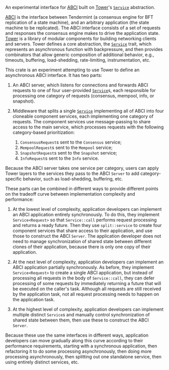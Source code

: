 An experimental interface for [ABCI] built on [Tower]'s [`Service`][svc]
abstraction.

[ABCI] is the interface between Tendermint (a consensus engine for BFT
replication of a state machine), and an arbitrary application (the state
machine to be replicated). The ABCI interface consists of a set of requests
and responses the consensus engine makes to drive the application state.
[Tower] is a library of modular components for building networking clients
and servers. Tower defines a core abstraction, the [`Service`][svc] trait,
which represents an asynchronous function with backpressure, and then
provides combinators that allow generic composition of additional behavior,
e.g., timeouts, buffering, load-shedding, rate-limiting, instrumentation,
etc.

This crate is an experiment attempting to use Tower to define an asynchronous
ABCI interface.  It has two parts:

1. An ABCI server, which listens for connections and forwards ABCI requests
to one of four user-provided [`Service`][svc]s, each responsible for processing
one category of requests (consensus, mempool, info, or snapshot).

2. Middleware that splits a single [`Service`][svc] implementing all of ABCI
into four cloneable component services, each implementing one category of
requests. The component services use message-passing to share access to the
main service, which processes requests with the following category-based
prioritization:
    1. `ConsensusRequest`s sent to the `Consensus` service;
    2. `MempoolRequest`s sent to the `Mempool` service;
    3. `SnapshotRequest`s sent to the `Snapshot` service;
    4. `InfoRequest`s sent to the `Info` service.

Because the ABCI server takes one service per category, users can apply Tower
layers to the services they pass to the ABCI `Server` to add
category-specific behavior, such as load-shedding, buffering, etc.

These parts can be combined in different ways to provide different points on
the tradeoff curve between implementation complexity and performance:

1. At the lowest level of complexity, application developers can implement an
ABCI application entirely synchronously. To do this, they implement
`Service<Request>` so that `Service::call` performs request processing and
returns a ready future. Then they use `split::service` to create four
component services that share access to their application, and use those to
construct the ABCI `Server`. The application developer does not need to
manage synchronization of shared state between different clones of their
application, because there is only one copy of their application.

2. At the next level of complexity, application developers can implement an
ABCI application partially synchronously. As before, they implement
`Service<Request>` to create a single ABCI application, but instead of
processing all requests in the body of `Service::call`, they can defer
processing of some requests by immediately returning a future that will be
executed on the caller's task. Although all requests are still received by
the application task, not all request processing needs to happen on the
application task.

3. At the highest level of complexity, application developers can implement
multiple distinct `Service`s and manually control synchronization of shared
state between them, then use these to construct the ABCI `Server`.

Because these use the same interfaces in different ways, application
developers can move gradually along this curve according to their performance
requirements, starting with a synchronous application, then refactoring it to
do some processing asynchronously, then doing more processing asynchronously,
then splitting out one standalone service, then using entirely distinct
services, etc.


[ABCI]: https://docs.tendermint.com/master/spec/abci/
[Tower]: https://docs.rs/tower
[svc]: https://docs.rs/tower/0.4.6/tower/trait.Service.html